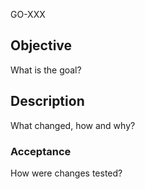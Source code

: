 GO-XXX

## Objective
What is the goal?

## Description
What changed, how and why?

### Acceptance
How were changes tested?
